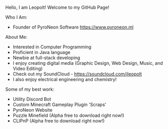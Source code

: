 Hello, I am Leopolt! Welcome to my GitHub Page!

Who I Am:
- Founder of PyroNeon Software https://www.pyroneon.ml

About Me:
- Interested in Computer Programming
- Proficient in Java language
- Newbie at full-stack developing
- I enjoy creating digital media (Graphic Design, Web Design, Music, and Video Editing)
- Check out my SoundCloud - https://soundcloud.com/jleopolt
- I also enjoy electrical engineering and chemistry!

Some of my best work:
- Utility Discord Bot
- Custom Minecraft Gameplay Plugin 'Scraps'
- PyroNeon Website
- Puzzle Minefield (Alpha free to download right now!)
- CLIPnP (Alpha free to download right now!)
